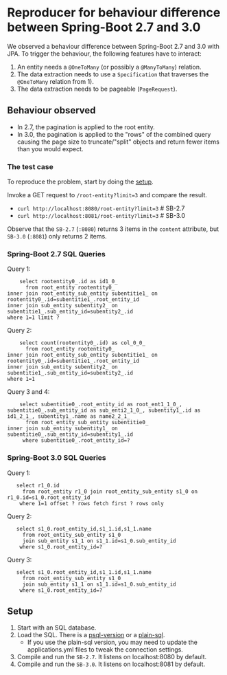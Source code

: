 # Reproducer for behaviour difference between Spring-Boot 2.7 and 3.0

We observed a behaviour difference between Spring-Boot 2.7 and 3.0
with JPA.  To trigger the behaviour, the following features have to
interact:

 1) An entity needs a `@OneToMany` (or possibly a `@ManyToMany`) relation.
 2) The data extraction needs to use a `Specification` that traverses the `@OneToMany` relation from 1).
 3) The data extraction needs to be pageable (`PageRequest`).


## Behaviour observed

 * In 2.7, the pagination is applied to the root entity.
 * In 3.0, the pagination is applied to the "rows" of the combined query causing the page
   size to truncate/"split" objects and return fewer items than you would expect.

### The test case

To reproduce the problem, start by doing the [setup](#setup).

Invoke a GET request to `/root-entity?limit=3` and compare the result.
 * `curl http://localhost:8080/root-entity?limit=3`  # SB-2.7
 * `curl http://localhost:8081/root-entity?limit=3`  # SB-3.0

Observe that the `SB-2.7` (`:8080`) returns 3 items in the `content` attribute,
but `SB-3.0` (`:8081`) only returns 2 items.

### Spring-Boot 2.7 SQL Queries

Query 1:

        select rootentity0_.id as id1_0_ 
          from root_entity rootentity0_
    inner join root_entity_sub_entity subentitie1_ on rootentity0_.id=subentitie1_.root_entity_id
    inner join sub_entity subentity2_ on subentitie1_.sub_entity_id=subentity2_.id
    where 1=1 limit ?

Query 2:

        select count(rootentity0_.id) as col_0_0_ 
          from root_entity rootentity0_
    inner join root_entity_sub_entity subentitie1_ on rootentity0_.id=subentitie1_.root_entity_id
    inner join sub_entity subentity2_ on subentitie1_.sub_entity_id=subentity2_.id
    where 1=1

Query 3 and 4:

        select subentitie0_.root_entity_id as root_ent1_1_0_, subentitie0_.sub_entity_id as sub_enti2_1_0_, subentity1_.id as id1_2_1_, subentity1_.name as name2_2_1_
          from root_entity_sub_entity subentitie0_
    inner join sub_entity subentity1_ on subentitie0_.sub_entity_id=subentity1_.id
         where subentitie0_.root_entity_id=?

      
### Spring-Boot 3.0 SQL Queries


Query 1:

       select r1_0.id
         from root_entity r1_0 join root_entity_sub_entity s1_0 on r1_0.id=s1_0.root_entity_id
        where 1=1 offset ? rows fetch first ? rows only

Query 2:

       select s1_0.root_entity_id,s1_1.id,s1_1.name
         from root_entity_sub_entity s1_0
         join sub_entity s1_1 on s1_1.id=s1_0.sub_entity_id
        where s1_0.root_entity_id=?

Query 3:

       select s1_0.root_entity_id,s1_1.id,s1_1.name
         from root_entity_sub_entity s1_0
         join sub_entity s1_1 on s1_1.id=s1_0.sub_entity_id
        where s1_0.root_entity_id=?

## Setup

 1) Start with an SQL database.
 2) Load the SQL. There is a [psql-version](datamodel.sql) or a [plain-sql](plain-sql.sql).
    * If you use the plain-sql version, you may need to update the applications.yml files to
      tweak the connection settings.
 3) Compile and run the `SB-2.7`. It listens on localhost:8080 by default.
 4) Compile and run the `SB-3.0`. It listens on localhost:8081 by default.
